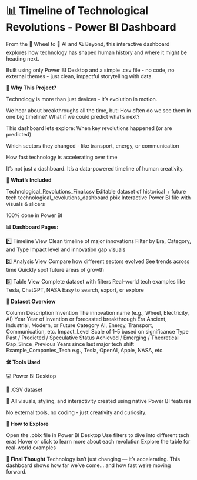 # 📊 Timeline of Technological Revolutions - Power BI Dashboard

From the 🛞 Wheel to 🤖 AI and 🪐 Beyond, this interactive dashboard explores how technology has shaped human history and where it might be heading next.

Built using only Power BI Desktop and a simple .csv file - no code, no external themes - just clean, impactful storytelling with data.


**🌟 Why This Project?**

Technology is more than just devices - it’s evolution in motion.

We hear about breakthroughs all the time, but:
How often do we see them in one big timeline?
What if we could predict what’s next?

This dashboard lets explore:
When key revolutions happened (or are predicted)

Which sectors they changed - like transport, energy, or communication

How fast technology is accelerating over time

It’s not just a dashboard. It’s a data-powered timeline of human creativity.


**📁 What’s Included**

Technological_Revolutions_Final.csv	Editable dataset of historical + future tech
technological_revolutions_dashboard.pbix	Interactive Power BI file with visuals & slicers

100% done in Power BI


**📊 Dashboard Pages:**

1️⃣ Timeline View
Clean timeline of major innovations
Filter by Era, Category, and Type
Impact level and innovation gap visuals

2️⃣ Analysis View
Compare how different sectors evolved
See trends across time
Quickly spot future areas of growth

3️⃣ Table View
Complete dataset with filters
Real-world tech examples like Tesla, ChatGPT, NASA
Easy to search, export, or explore


**📄 Dataset Overview**

Column	                Description
Invention	              The innovation name (e.g., Wheel, Electricity, AI)
Year	                  Year of invention or forecasted breakthrough
Era	                    Ancient, Industrial, Modern, or Future
Category	              AI, Energy, Transport, Communication, etc.
Impact_Level	          Scale of 1–5 based on significance
Type	                  Past / Predicted / Speculative
Status	                Achieved / Emerging / Theoretical
Gap_Since_Previous	    Years since last major tech shift
Example_Companies_Tech	e.g., Tesla, OpenAI, Apple, NASA, etc.



**🛠️ Tools Used**

💻 Power BI Desktop

📄 .CSV dataset

🎨 All visuals, styling, and interactivity created using native Power BI features

No external tools, no coding - just creativity and curiosity.


**🔄 How to Explore**

Open the .pbix file in Power BI Desktop
Use filters to dive into different tech eras
Hover or click to learn more about each revolution
Explore the table for real-world examples

**📌 Final Thought**
Technology isn’t just changing — it’s accelerating.
This dashboard shows how far we’ve come… and how fast we’re moving forward.
